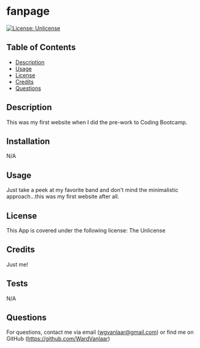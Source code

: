 
# fanpage
[![License: Unlicense](https://img.shields.io/badge/license-Unlicense-blue.svg)](http://unlicense.org/)
## Table of Contents
* [Description](#Description)
* [Usage](#Usage)
* [License](#License)
* [Credits](#Credits)
* [Questions](#Questions)


## Description
This was my first website when I did the pre-work to Coding Bootcamp.

## Installation
N/A

## Usage
Just take a peek at my favorite band and don't mind the minimalistic approach...this was my first website after all.

## License
This App is covered under the following license: The Unlicense

## Credits
Just me!

## Tests
N/A

## Questions
For questions, contact me via email (wgvanlaar@gmail.com) or find me on GitHub (https://github.com/WardVanlaar)
